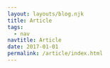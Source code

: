 ```yaml
---
layout: layouts/blog.njk
title: Article
tags:
  - nav
navtitle: Article
date: 2017-01-01
permalink: /article/index.html
---
```

